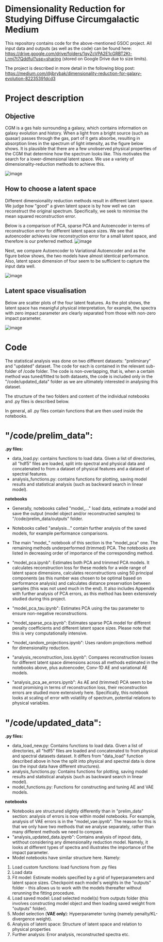 # Dimensionality Reduction for Studying Diffuse Circumgalactic Medium

This repository contains code for the above-mentioned GSOC project. All input data and outputs (as well as the code) can be found here: https://drive.google.com/drive/folders/1qyZcVPA2E1cGRBT2Kt-Lrmj7t7QddfuI?usp=sharing (stored on Google Drive due to size limits).

The project is described in more detail in the following blog post: https://medium.com/@jbrybak/dimensionality-reduction-for-galaxy-evolution-82235391dcd3

# Project description

## Objective
CGM is a gas halo surrounding a galaxy, which contains information on galaxy evolution and history. When a light from a bright source (such as quasar) passes through the gas, part of it gets absorbe, resulting in absorption lines in the spectrum of light intensity, as the figure below shows. It is plausible that there are a few unobserved physical properties of the CGM that determine how the spectrum looks like. This motivates the search for a lower-dimensional latent space. We use a variety of dimensionality-reduction methods to achieve this.

![image](https://user-images.githubusercontent.com/71390120/131004001-9958b083-11c0-4a62-aedf-073a7b629ad1.png)

## How to choose a latent space

Different dimensionality reduction methods result in different latent space. We judge how "good" a given latent space is by how well we can reconstruct the original spectrum. Specifically, we seek to minimise the mean squared reconstruction error.

Below is a comparison of PCA, sparse PCA and Autoencoder in terms of reconstruction error for different latent space sizes. We see that autoencoder achieves low reconstruction error for a small latent space, and therefore is our preferred method.
![image](https://user-images.githubusercontent.com/71390120/131005807-9511753b-6671-470f-95df-f8adbda4c55c.png)

Next, we compare Autoencoder to Variational Autoencoder and as the figure below shows, the two models have almost identical performance. Also, latent space dimension of four seem to be sufficient to capture the input data well.

![image](https://user-images.githubusercontent.com/71390120/131004873-82f0b157-d92f-4e90-ba9a-1421d2fa5805.png)

## Latent space visualisation

Below are scatter plots of the four latent features. As the plot shows, the latent space has meanigful physical interpretation, for example, the spectra with zero impact parameter are clearly separated from those with non-zero impact parameter.

![image](https://user-images.githubusercontent.com/71390120/131009826-c782726e-5980-4695-8f56-9d13ee853642.png)



# Code

The statistical analysis was done on two different datasets: "preliminary" and "updated" dataset. The code for each is contained in the relevant sub-folder of /code folder. The code is non-overlapping, that is, when a certain method was tuned/fitted to both datasets, the code is included only in the "/code/updated_data" folder as we are ultimately interested in analysing this dataset.

The structure of the two folders and content of the individual notebooks and .py files is described below.

In general, all .py files contain functions that are then used inside the notebooks.

# "/code/prelim_data":

**.py files:**
  - data_load.py: contains functions to load data. Given a list of directories, all "hdf5" files are loaded, split into spectral and physical data and concatenated to from a dataset of physical features and a dataset of spectral features.
  - analysis_functions.py: contains functions for plotting, saving model results and statistical analysis (such as backward search in linear model).

**notebooks**

- Generally, notebooks called "model_..." load data, estimate a model and save the output (model object and/or reconstructed samples) to "/code/prelim_data/outputs" folder.
- Notebooks called "analysis..." contain further analysis of the saved models, for example performance comparisons.

- The main "model_" notebook of this section is the "model_pca" one. The remaining methods underperformed (trimmed) PCA. The notebooks are listed in decreasing order of importance of the corresponding method.
- "model_pca.ipynb": Estimates both PCA and trimmed PCA models. It calculates reconstruction loss for these models for a wide range of latent space dimensions, calculates reconstructions using 50 principal components (as this number was chosen to be optimal based on performance analysis) and calculates distance preservation between samples (this was not used much in the end). It also includes Appendix with further analysis of PCA errors, as this method has been extensively studied during this project. 
- "model_pca_tau.ipynb": Estimates PCA using the tau parameter to ensure non-negative reconstructions.
- "model_sparse_pca.ipynb": Estimates sparse PCA model for different penalty coefficients and different latent space sizes. Please note that this is very computationally intensive.
- "model_random_projections.ipynb": Uses random projections method for dimensionality reduction.

- "analysis_reconstruction_loss.ipynb": Compares reconstruction losses for different latent space dimensions across all methods estimated in the notebooks above, plus autoencoder, Conv-1D AE and variational AE models.
- "analysis_pca_ae_errors.ipynb": As AE and (trimmed) PCA seem to be most promising in terms of reconstruction loss, their reconstruction errors are studied more extensively here. Specifically, this notebook looks at scaling of error with volatility of spectrum, potential relations to physical variables.


# "/code/updated_data":

**.py files:**
  - data_load_new.py: Contains functions to load data. Given a list of directories, all "hdf5" files are loaded and concatenated to from physical and spectral datasets dataset. It differs from "data_load" function described above in how the split into physical and spectral data is done (as the input data have different structures).
  - analysis_functions.py: Contains functions for plotting, saving model results and statistical analysis (such as backward search in linear model).
  - model_functions.py: Functions for constructing and tuning AE and VAE models.  

**notebooks**
  - Notebooks are structured slightly differently than in "prelim_data" section: analysis of errors is now within model notebooks. For example, analysis of VAE errors is in the "model_vae.ipynb". The reason for this is that we only have two methods that we analyse separately, rather than many different methods we need to compare.
  - "analysis_updated_data.ipynb": Contains analysis of inpout data, wtithout considering any dimensionality reduction model. Namely, it looks at different types of spectra and illustrates the importance of the impact parameter.
  - Model notebooks have similar structure here. Namely:
  1. Load custom functions: load functions from .py files
  2. Load data
  3. Fit model: Estimate models specified by a grid of hyperparameters and latent space sizes. Checkpoint each model's weights in the "outputs" folder - this allows us to work with the models thereafter without rerunning the fitting procedure.
  4. Load saved model: Load selected model(s) from outputs folder (this involves constructing model object and then loading saved weight from "outputs" folder).
  5. Model selection (**VAE only**): Hyperparameter tuning (namely penalty/KL-divergence weight).
  6. Analysis of latent space: Structure of latent space and relation to physical properties
  7. Further analysis: Error analysis, reconstructed spectra etc.
